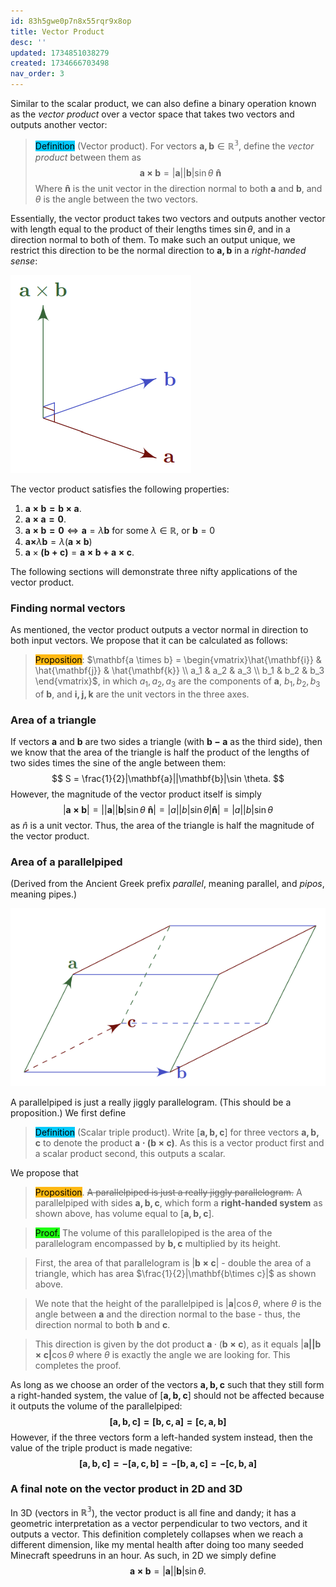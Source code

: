 ```yaml
---
id: 83h5gwe0p7n8x55rqr9x8op
title: Vector Product
desc: ''
updated: 1734851038279
created: 1734666703498
nav_order: 3
---
```

Similar to the scalar product, we can also define a binary operation known as the *vector product* over a vector space that takes two vectors and outputs another vector:

> <span style="background-color: #03cafc; color: black;">Definition</span> (Vector product). For vectors $\mathbf{a, b} \in \mathbb{R^3}$, define the *vector product* between them as
$$
\mathbf{a\times b} = |\mathbf{a}||\mathbf{b}|\sin \theta\ \mathbf{\hat{n}}
$$
> Where $\mathbf{\hat{n}}$ is the unit vector in the direction normal to both $\mathbf{a}$ and $\mathbf{b}$, and $\theta$ is the angle between the two vectors.

Essentially, the vector product takes two vectors and outputs another vector with length equal to the product of their lengths times $\sin \theta$, and in a direction normal to both of them. To make such an output unique, we restrict this direction to be the normal direction to $\mathbf{a, b}$ in a *right-handed sense*:

![alt text](image.png)

The vector product satisfies the following properties:
1. $\mathbf{a\times b = b\times a}$.
2. $\mathbf{a \times a = 0}$.
3. $\mathbf{a \times b = 0}\iff \mathbf{a} = \lambda \mathbf{b}$ for some $\lambda \in \mathbb{R}$, or $\mathbf{b}= 0$
4. $\mathbf{a \times}\lambda\mathbf{b} = \lambda(\mathbf{a\times b})$
5. $\mathbf{a}\times \mathbf{(b + c)} = \mathbf{a\times b + a \times c}$.

The following sections will demonstrate three nifty applications of the vector product.
### Finding normal vectors
As mentioned, the vector product outputs a vector normal in direction to both input vectors. We propose that it can be calculated as follows:
> <span style="background-color: #ffb812; color: black;">Proposition</span>: $\mathbf{a \times b} = \begin{vmatrix}\hat{\mathbf{i}} & \hat{\mathbf{j}} & \hat{\mathbf{k}} \\ a_1 & a_2 & a_3 \\ b_1 & b_2 & b_3 \end{vmatrix}$, in which $a_1, a_2, a_3$ are the components of $\mathbf{a}$, $b_1, b_2, b_3$ of $\mathbf{b}$, and $\mathbf{i, j, k}$ are the unit vectors in the three axes.

### Area of a triangle
If vectors $\mathbf{a}$ and $\mathbf{b}$ are two sides a triangle (with $\mathbf{b-a}$ as the third side), then we know that the area of the triangle is half the product of the lengths of two sides times the sine of the angle between them: 
$$
S = \frac{1}{2}|\mathbf{a}||\mathbf{b}|\sin \theta.
$$
However, the magnitude of the vector product itself is simply
$$
|\mathbf{a\times b}| = ||\mathbf{a}||\mathbf{b}|\sin \theta\ \mathbf{\hat{n}}| = |a||b|\sin \theta |\mathbf{\hat{n}}| = |a||b|\sin \theta
$$
as $\hat{n}$ is a unit vector. Thus, the area of the triangle is half the magnitude of the vector product.

### Area of a parallelpiped
(Derived from the Ancient Greek prefix *parallel*, meaning parallel, and *pipos*, meaning pipes.)

![alt text](image-1.png)

A parallelpiped is just a really jiggly parallelogram. (This should be a proposition.) We first define
> <span style="background-color: #03cafc; color: black;">Definition</span> (Scalar triple product). Write $[\mathbf{a,b,c}]$ for three vectors $\mathbf{a,b,c}$ to denote the product $\mathbf{a\cdot(b\times c)}$. As this is a vector product first and a scalar product second, this outputs a scalar.

We propose that 
><span style="background-color: #ffb812; color: black;"> Proposition</span>. ~~A parallelpiped is just a really jiggly parallelogram.~~ A parallelpiped with sides $\mathbf{a,b,c}$, which form a **right-handed system** as shown above, has volume equal to $[\mathbf{a,b,c}]$.

> <span style="background-color: #1eff12; color: black;">Proof.</span> The volume of this parallelopiped is the area of the parallelogram encompassed by $\mathbf{b,c}$ multiplied by its height. 


> First, the area of that parallelogram is $|\mathbf{b\times c}|$ - double the area of a triangle, which has area $\frac{1}{2}|\mathbf{b\times c}|$ as shown above.

> We note that the height of the parallelpiped is $|\mathbf{a}|\cos \theta$, where $\theta$ is the angle between $\mathbf{a}$ and the direction normal to the base - thus, the direction normal to both $\mathbf{b}$ and $\mathbf{c}$. 

> This direction is given by the dot product $\mathbf{a} \cdot (\mathbf{b\times c})$, as it equals $|\mathbf{a||b\times c|}\cos \theta$ where $\theta$ is exactly the angle we are looking for. This completes the proof.

As long as we choose an order of the vectors $\mathbf{a,b,c}$ such that they still form a right-handed system, the value of $[\mathbf{a,b,c}]$ should not be affected because it outputs the volume of the parallelpiped:
$$
\mathbf{[a,b,c]=[b,c,a]=[c,a,b]}
$$
However, if the three vectors form a left-handed system instead, then the value of the triple product is made negative:
$$
\mathbf{[a,b,c] = -[a,c,b] = -[b,a,c] = -[c,b,a]}
$$
### A final note on the vector product in 2D and 3D
In 3D (vectors in $\mathbb{R^3}$), the vector product is all fine and dandy; it has a geometric interpretation as a vector perpendicular to two vectors, and it outputs a vector. This definition completely collapses when we reach a different dimension, like my mental health after doing too many seeded Minecraft speedruns in an hour. As such, in 2D we simply define
$$
\mathbf{a\times b} = |\mathbf{a}||\mathbf{b}|\sin\theta.
$$